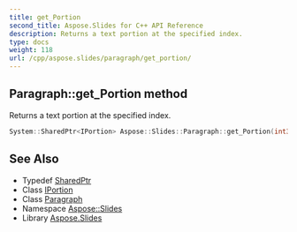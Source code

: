 ```yaml
---
title: get_Portion
second_title: Aspose.Slides for C++ API Reference
description: Returns a text portion at the specified index.
type: docs
weight: 118
url: /cpp/aspose.slides/paragraph/get_portion/
---
```

## Paragraph::get_Portion method


Returns a text portion at the specified index.

```cpp
System::SharedPtr<IPortion> Aspose::Slides::Paragraph::get_Portion(int32_t index) override
```

## See Also

* Typedef [SharedPtr](../../../system/sharedptr/)
* Class [IPortion](../../iportion/)
* Class [Paragraph](../)
* Namespace [Aspose::Slides](../../)
* Library [Aspose.Slides](../../../)
